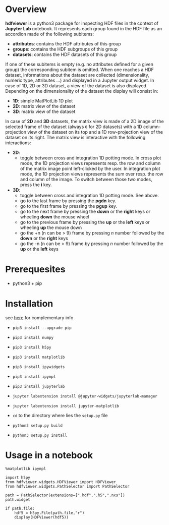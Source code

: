 Overview
========

**hdfviewer** is a python3 package for inspecting HDF files in the context of **Jupyter Lab** notebook.
It represents each group found in the HDF file as an accordion made of the following subitems:
- **attributes**: contains the HDF attributes of this group
- **groups**: contains the HDF subgroups of this group 
- **datasets**: contains the HDF datasets of this group

If one of these subitems is empty (e.g. no attributes defined for a given group) the corresponding subitem is omitted.
When one reaches a HDF dataset, informations about the dataset are collected (dimensionality, numeric type, attributes ...) and displayed in a Jupyter output widget. In case of 1D, 2D or 3D dataset, a view of the dataset is also displayed. Depending on the dimensionality of the dataset the display will consist in:
- **1D**: simple MatPlotLib 1D plot
- **2D**: matrix view of the dataset
- **3D**: matrix view of the dataset

In case of **2D** and **3D** datasets, the matrix view is made of a 2D image of the selected frame of the dataset (always `0` for 2D datasets) with a 1D column-projection view of the dataset on its top and a 1D row-projection view of the dataset on its right. The matrix view is interactive with the following interactions:
- **2D**:
    - toggle between cross and integration 1D potting mode. In cross plot mode, the 1D projection views represents resp. the row and column of the matrix image point left-clicked by the user. In integration plot mode, the 1D projection views represents the sum over resp. the row and column of the image. To switch between those two modes, press the **i** key.
- **3D**:
    - toggle between cross and integration 1D potting mode. See above.
    - go to the last frame by pressing the **pgdn** key.
    - go to the first frame by pressing the **pgup** key.
    - go to the next frame by pressing the **down** or the **right** keys or wheeling **down** the mouse wheel
    - go to the previous frame by pressing the **up** or the **left** keys or wheeling **up** the mouse down
    - go the +n (n can be > 9) frame by pressing *n* number followed by the **down** or the **right** keys 
    - go the -n (n can be > 9) frame by pressing *n* number followed by the **up** or the **left** keys 

Prerequesites
=============
- python3 + pip

Installation
=============
see [here](https://github.com/jupyter-widgets/ipywidgets/tree/master/packages/jupyterlab-manager) for complementary info
- `pip3 install --upgrade pip`
- `pip3 install numpy`
- `pip3 install h5py`
- `pip3 install matplotlib`
- `pip3 install ipywidgets`
- `pip3 install ipympl`
- `pip3 install jupyterlab`


- `jupyter labextension install @jupyter-widgets/jupyterlab-manager`
- `jupyter labextension install jupyter-matplotlib`


- `cd` to the directory where lies the `setup.py` file
- `python3 setup.py build`
- `python3 setup.py install`

Usage in a notebook
===================
```
%matplotlib ipympl

import h5py
from hdfviewer.widgets.HDFViewer import HDFViewer
from hdfviewer.widgets.PathSelector import PathSelector

path = PathSelector(extensions=[".hdf",".h5",".nxs"])
path.widget

if path.file:
    hdf5 = h5py.File(path.file,"r")
    display(HDFViewer(hdf5))
```






